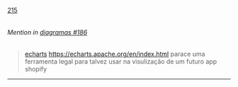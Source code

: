 [215](https://github.com/guilhermeprokisch/ideias/issues/215) 
###### 




 ######  Mention in [diagramas #186](diagramas-#186)  
 > [echarts](echarts) https://echarts.apache.org/en/index.html parace uma ferramenta legal para talvez usar na visulização de um futuro app shopify

-------------------------------------------------------------------------------

